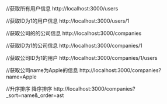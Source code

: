 //获取所有用户信息
http://localhost:3000/users

//获取ID为1的用户信息
http://localhost:3000/users/1

//获取公司的的公司信息
http://localhost:3000/companies

//获取ID为1的公司信息
http://localhost:3000/companies/1

//获取公司ID为1的用户
http://localhost:3000/companies/1/users

//获取公司name为Apple的信息
http://localhost:3000/companies?name=Apple

//升序排序 降序排序
http://localhost:3000/companies?_sort=name&_order=ast